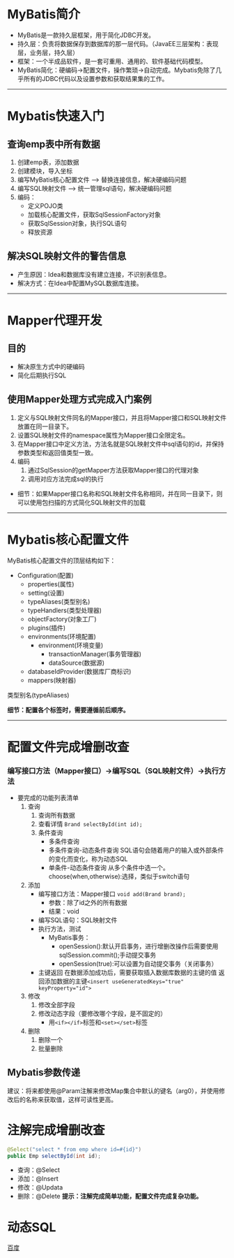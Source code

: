 # MyBatis简介
* MyBatis是一款持久层框架，用于简化JDBC开发。
* 持久层：负责将数据保存到数据库的那一层代码。（JavaEE三层架构：表现层，业务层，持久层）
* 框架：一个半成品软件，是一套可重用、通用的、软件基础代码模型。
* MyBatis简化：硬编码->配置文件，操作繁琐->自动完成。Mybatis免除了几乎所有的JDBC代码以及设置参数和获取结果集的工作。
---
# Mybatis快速入门
## 查询emp表中所有数据
1. 创建emp表，添加数据
2. 创建模块，导入坐标
3. 编写MyBatis核心配置文件 --> 替换连接信息，解决硬编码问题
4. 编写SQL映射文件 --> 统一管理sql语句，解决硬编码问题
5. 编码：
    * 定义POJO类
    * 加载核心配置文件，获取SqlSessionFactory对象
    * 获取SqlSession对象，执行SQL语句
    * 释放资源 
## 解决SQL映射文件的警告信息
* 产生原因：Idea和数据库没有建立连接，不识别表信息。
* 解决方式：在Idea中配置MySQL数据库连接。
---
# Mapper代理开发
## 目的
* 解决原生方式中的硬编码
* 简化后期执行SQL
## 使用Mapper处理方式完成入门案例
1. 定义与SQL映射文件同名的Mapper接口，并且将Mapper接口和SQL映射文件放置在同一目录下。
2. 设置SQL映射文件的namespace属性为Mapper接口全限定名。
3. 在Mapper接口中定义方法，方法名就是SQL映射文件中sql语句的id，并保持参数类型和返回值类型一致。
4. 编码
    1. 通过SqlSession的getMapper方法获取Mapper接口的代理对象
    2. 调用对应方法完成sql的执行
- 细节：如果Mapper接口名称和SQL映射文件名称相同，并在同一目录下，则可以使用包扫描的方式简化SQL映射文件的加载
---
# Mybatis核心配置文件
MyBatis核心配置文件的顶层结构如下：
- Configuration(配置)
    - properties(属性)
    - setting(设置)
    - typeAliases(类型别名)
    - typeHandlers(类型处理器)
    - objectFactory(对象工厂)
    - plugins(插件)
    - environments(环境配置)
        - environment(环境变量)
          - transactionManager(事务管理器)
          - dataSource(数据源)
    - databaseIdProvider(数据库厂商标识)
    - mappers(映射器)

类型别名(typeAliases)

**细节：配置各个标签时，需要遵循前后顺序。**

---
# 配置文件完成增删改查
### 编写接口方法（Mapper接口）->编写SQL（SQL映射文件）->执行方法
- 要完成的功能列表清单
    1. 查询
       1. 查询所有数据
       2. 查看详情 `Brand selectById(int id);`
       3. 条件查询
            - 多条件查询
            - 多条件查询-动态条件查询
SQL语句会随着用户的输入或外部条件的变化而变化，称为动态SQL
            - 单条件-动态条件查询
            从多个条件中选一个。choose(when,otherwise):选择，类似于switch语句
    2. 添加
        - 编写接口方法：Mapper接口 `void add(Brand brand);`
            - 参数：除了id之外的所有数据
            - 结果：void
        - 编写SQL语句：SQL映射文件
        - 执行方法，测试
            - MyBatis事务：
                - openSession():默认开启事务，进行增删改操作后需要使用sqlSession.commit();手动提交事务
                - openSession(true):可以设置为自动提交事务（关闭事务）
        - 主键返回
        在数据添加成功后，需要获取插入数据库数据的主键的值
        返回添加数据的主键`<insert useGeneratedKeys="true" keyProperty="id">`
    3. 修改
       1. 修改全部字段
       2. 修改动态字段（要修改哪个字段，是不固定的）
            - 用`<if></if>`标签和`<set></set>`标签
    4. 删除
       1. 删除一个
       2. 批量删除
## Mybatis参数传递
建议：将来都使用@Param注解来修改Map集合中默认的键名（arg0），并使用修改后的名称来获取值，这样可读性更高。
# 注解完成增删改查
```java
@Select("select * from emp where id=#{id}")
public Emp selectById(int id);
```
- 查询：@Select
- 添加：@Insert
- 修改：@Updata
- 删除：@Delete
**提示：注解完成简单功能，配置文件完成复杂功能。**
# 动态SQL
[百度](https://www.baidu.com/)